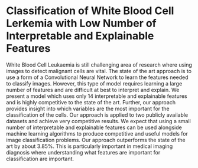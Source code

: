 # Classification of White Blood Cell Lerkemia with Low Number of Interpretable and Explainable Features
White Blood Cell Leukaemia is still challenging area of research where using images to detect malignant cells are vital.  The state of the art approach is to use a form of a Convolutional Neural Network to learn the features needed to classify images.  However, this type of model requires learning a large number of features and are difficult at best to interpret and explain.  We present a model which uses only 14 interpretable and explainable features and is highly competitive to the state of the art.  Further, our approach provides insight into which variables are the most important for the classification of the cells.  Our approach is applied to two publicly available datasets and achieve very competitive results.  We expect that using a small number of interpretable and explainable features can be used alongside machine learning algorithms to produce competitive and useful models for image classification problems.  Our approach outperforms the state of the art by about 3.85%.  This is particularly important in medical imaging diagnosis where understanding what features are important for classification are important. 

